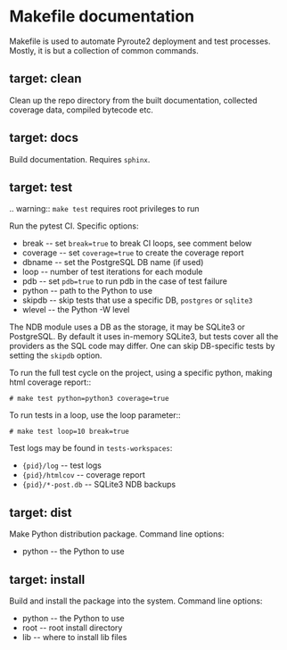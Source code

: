 Makefile documentation
======================

Makefile is used to automate Pyroute2 deployment and test
processes. Mostly, it is but a collection of common commands.


target: clean
-------------

Clean up the repo directory from the built documentation,
collected coverage data, compiled bytecode etc.

target: docs
------------

Build documentation. Requires `sphinx`.

target: test
------------

.. warning:: `make test` requires root privileges to run

Run the pytest CI. Specific options:

* break -- set `break=true` to break CI loops, see comment below
* coverage -- set `coverage=true` to create the coverage report
* dbname -- set the PostgreSQL DB name (if used)
* loop -- number of test iterations for each module
* pdb -- set `pdb=true` to run pdb in the case of test failure
* python -- path to the Python to use
* skipdb -- skip tests that use a specific DB, `postgres` or `sqlite3`
* wlevel -- the Python -W level

The NDB module uses a DB as the storage, it may be SQLite3 or PostgreSQL.
By default it uses in-memory SQLite3, but tests cover all the providers
as the SQL code may differ. One can skip DB-specific tests by setting
the `skipdb` option.

To run the full test cycle on the project, using a specific
python, making html coverage report::

    # make test python=python3 coverage=true

To run tests in a loop, use the loop parameter::

    # make test loop=10 break=true

Test logs may be found in `tests-workspaces`:

* `{pid}/log` -- test logs
* `{pid}/htmlcov` -- coverage report
* `{pid}/*-post.db` -- SQLite3 NDB backups

target: dist
------------

Make Python distribution package. Command line options:

* python -- the Python to use

target: install
---------------

Build and install the package into the system. Command line options:

* python -- the Python to use
* root -- root install directory
* lib -- where to install lib files
